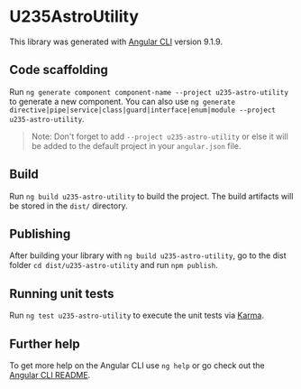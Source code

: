 # U235AstroUtility

This library was generated with [Angular CLI](https://github.com/angular/angular-cli) version 9.1.9.

## Code scaffolding

Run `ng generate component component-name --project u235-astro-utility` to generate a new component. You can also use `ng generate directive|pipe|service|class|guard|interface|enum|module --project u235-astro-utility`.
> Note: Don't forget to add `--project u235-astro-utility` or else it will be added to the default project in your `angular.json` file. 

## Build

Run `ng build u235-astro-utility` to build the project. The build artifacts will be stored in the `dist/` directory.

## Publishing

After building your library with `ng build u235-astro-utility`, go to the dist folder `cd dist/u235-astro-utility` and run `npm publish`.

## Running unit tests

Run `ng test u235-astro-utility` to execute the unit tests via [Karma](https://karma-runner.github.io).

## Further help

To get more help on the Angular CLI use `ng help` or go check out the [Angular CLI README](https://github.com/angular/angular-cli/blob/master/README.md).
